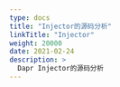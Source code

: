 ```yaml
---
type: docs
title: "Injector的源码分析"
linkTitle: "Injector"
weight: 20000
date: 2021-02-24
description: >
  Dapr Injector的源码分析
---
```




